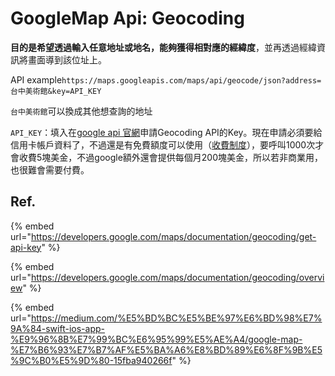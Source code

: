 # GoogleMap Api: Geocoding

**目的是希望透過輸入任意地址或地名，能夠獲得相對應的經緯度**，並再透過經緯資訊將畫面導到該位址上。

API example`https://maps.googleapis.com/maps/api/geocode/json?address=台中美術館&key=API_KEY`

`台中美術館`可以換成其他想查詢的地址

`API_KEY`：填入在[google api 官網](https://cloud.google.com/maps-platform/?utm_source=google&utm_medium=cpc&utm_campaign=FY18-Q2-global-demandgen-paidsearchonnetworkhouseads-cs-maps_contactsal_saf&utm_content=text-ad-none-none-DEV_c-CRE_396517150297-ADGP_Hybrid%20%7C%20AW%20SEM%20%7C%20SKWS%20~%20Maps%20%7C%20BMM%20%7C%20Mapping%20APIs-KWID_43700049560642562-kwd-297933066873-userloc_9040380&utm_term=KW_%2Bmaps%20%2Bapi-ST_%2Bmaps%20%2Bapi&gclid=CjwKCAiAv4n9BRA9EiwA30WND6Za4rWKE9efwQV6sBI36aCwpYwfynT_2lC2GlGePYRnLc0gwKbi0xoCxJsQAvD_BwE)申請Geocoding API的Key。現在申請必須要給信用卡帳戶資料了，不過還是有免費額度可以使用（[收費制度](https://cloud.google.com/maps-platform/pricing)），要呼叫1000次才會收費5塊美金，不過google額外還會提供每個月200塊美金，所以若非商業用，也很難會需要付費。

## Ref.

{% embed url="https://developers.google.com/maps/documentation/geocoding/get-api-key" %}

{% embed url="https://developers.google.com/maps/documentation/geocoding/overview" %}

{% embed url="https://medium.com/%E5%BD%BC%E5%BE%97%E6%BD%98%E7%9A%84-swift-ios-app-%E9%96%8B%E7%99%BC%E6%95%99%E5%AE%A4/google-map-%E7%B6%93%E7%B7%AF%E5%BA%A6%E8%BD%89%E6%8F%9B%E5%9C%B0%E5%9D%80-15fba940266f" %}



